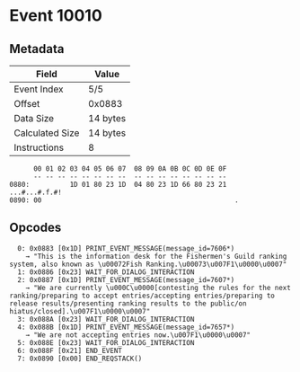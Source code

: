 # Event 10010

## Metadata

| Field           | Value    |
|-----------------|----------|
| Event Index     | 5/5      |
| Offset          | 0x0883   |
| Data Size       | 14 bytes |
| Calculated Size | 14 bytes |
| Instructions    | 8        |

```
      00 01 02 03 04 05 06 07  08 09 0A 0B 0C 0D 0E 0F
      -- -- -- -- -- -- -- --  -- -- -- -- -- -- -- --
0880:          1D 01 80 23 1D  04 80 23 1D 66 80 23 21     ...#...#.f.#!
0890: 00                                                .               
```

## Opcodes

```
  0: 0x0883 [0x1D] PRINT_EVENT_MESSAGE(message_id=7606*)
    → "This is the information desk for the Fishermen's Guild ranking system, also known as \u00072Fish Ranking.\u00073\u007F1\u0000\u0007"
  1: 0x0886 [0x23] WAIT_FOR_DIALOG_INTERACTION
  2: 0x0887 [0x1D] PRINT_EVENT_MESSAGE(message_id=7607*)
    → "We are currently \u000C\u0000[contesting the rules for the next ranking/preparing to accept entries/accepting entries/preparing to release results/presenting ranking results to the public/on hiatus/closed].\u007F1\u0000\u0007"
  3: 0x088A [0x23] WAIT_FOR_DIALOG_INTERACTION
  4: 0x088B [0x1D] PRINT_EVENT_MESSAGE(message_id=7657*)
    → "We are not accepting entries now.\u007F1\u0000\u0007"
  5: 0x088E [0x23] WAIT_FOR_DIALOG_INTERACTION
  6: 0x088F [0x21] END_EVENT
  7: 0x0890 [0x00] END_REQSTACK()
```
